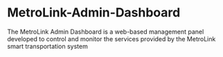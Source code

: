 # MetroLink-Admin-Dashboard
The MetroLink Admin Dashboard is a web-based management panel developed to control and monitor the services provided by the MetroLink smart transportation system
